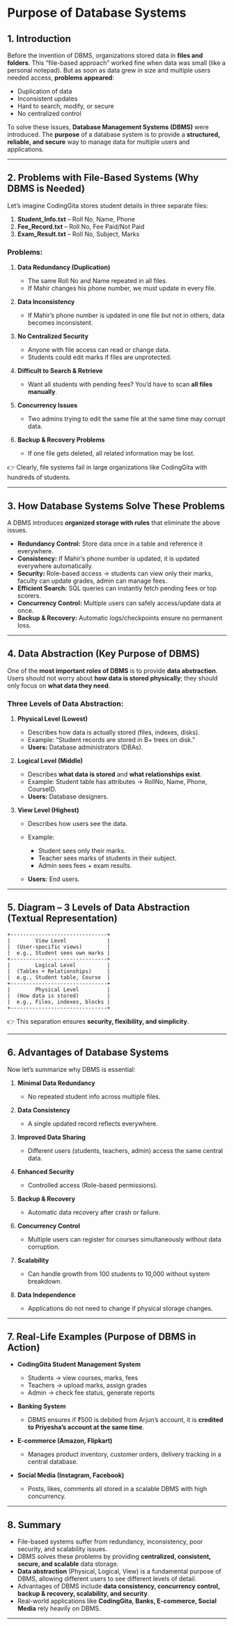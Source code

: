 # Purpose of Database Systems

## 1. Introduction

Before the invention of DBMS, organizations stored data in **files and folders**.
This “file-based approach” worked fine when data was small (like a personal notepad). But as soon as data grew in size and multiple users needed access, **problems appeared**:

* Duplication of data
* Inconsistent updates
* Hard to search, modify, or secure
* No centralized control

To solve these issues, **Database Management Systems (DBMS)** were introduced.
The **purpose** of a database system is to provide a **structured, reliable, and secure** way to manage data for multiple users and applications.

---

## 2. Problems with File-Based Systems (Why DBMS is Needed)

Let’s imagine CodingGita stores student details in three separate files:

1. **Student\_Info.txt** – Roll No, Name, Phone
2. **Fee\_Record.txt** – Roll No, Fee Paid/Not Paid
3. **Exam\_Result.txt** – Roll No, Subject, Marks

### Problems:

1. **Data Redundancy (Duplication)**

   * The same Roll No and Name repeated in all files.
   * If Mahir changes his phone number, we must update in every file.

2. **Data Inconsistency**

   * If Mahir’s phone number is updated in one file but not in others, data becomes inconsistent.

3. **No Centralized Security**

   * Anyone with file access can read or change data.
   * Students could edit marks if files are unprotected.

4. **Difficult to Search & Retrieve**

   * Want all students with pending fees? You’d have to scan **all files manually**.

5. **Concurrency Issues**

   * Two admins trying to edit the same file at the same time may corrupt data.

6. **Backup & Recovery Problems**

   * If one file gets deleted, all related information may be lost.

👉 Clearly, file systems fail in large organizations like CodingGita with hundreds of students.

---

## 3. How Database Systems Solve These Problems

A DBMS introduces **organized storage with rules** that eliminate the above issues.

* **Redundancy Control:** Store data once in a table and reference it everywhere.
* **Consistency:** If Mahir’s phone number is updated, it is updated everywhere automatically.
* **Security:** Role-based access → students can view only their marks, faculty can update grades, admin can manage fees.
* **Efficient Search:** SQL queries can instantly fetch pending fees or top scorers.
* **Concurrency Control:** Multiple users can safely access/update data at once.
* **Backup & Recovery:** Automatic logs/checkpoints ensure no permanent loss.

---

## 4. Data Abstraction (Key Purpose of DBMS)

One of the **most important roles of DBMS** is to provide **data abstraction**.
Users should not worry about **how data is stored physically**; they should only focus on **what data they need**.

### Three Levels of Data Abstraction:

1. **Physical Level (Lowest)**

   * Describes how data is actually stored (files, indexes, disks).
   * Example: “Student records are stored in B+ trees on disk.”
   * **Users:** Database administrators (DBAs).

2. **Logical Level (Middle)**

   * Describes **what data is stored** and **what relationships exist**.
   * Example: Student table has attributes → RollNo, Name, Phone, CourseID.
   * **Users:** Database designers.

3. **View Level (Highest)**

   * Describes how users see the data.
   * Example:

     * Student sees only their marks.
     * Teacher sees marks of students in their subject.
     * Admin sees fees + exam results.
   * **Users:** End users.

---

## 5. Diagram – 3 Levels of Data Abstraction (Textual Representation)

```
+-------------------------------+
|        View Level             |
|  (User-specific views)        |
|  e.g., Student sees own marks |
+-------------------------------+
|        Logical Level          |
|  (Tables + Relationships)     |
|  e.g., Student table, Course  |
+-------------------------------+
|        Physical Level         |
|  (How data is stored)         |
|  e.g., Files, indexes, blocks |
+-------------------------------+
```

👉 This separation ensures **security, flexibility, and simplicity**.

---

## 6. Advantages of Database Systems

Now let’s summarize why DBMS is essential:

1. **Minimal Data Redundancy**

   * No repeated student info across multiple files.

2. **Data Consistency**

   * A single updated record reflects everywhere.

3. **Improved Data Sharing**

   * Different users (students, teachers, admin) access the same central data.

4. **Enhanced Security**

   * Controlled access (Role-based permissions).

5. **Backup & Recovery**

   * Automatic data recovery after crash or failure.

6. **Concurrency Control**

   * Multiple users can register for courses simultaneously without data corruption.

7. **Scalability**

   * Can handle growth from 100 students to 10,000 without system breakdown.

8. **Data Independence**

   * Applications do not need to change if physical storage changes.

---

## 7. Real-Life Examples (Purpose of DBMS in Action)

* **CodingGita Student Management System**

  * Students → view courses, marks, fees
  * Teachers → upload marks, assign grades
  * Admin → check fee status, generate reports

* **Banking System**

  * DBMS ensures if ₹500 is debited from Arjun’s account, it is **credited to Priyesha’s account at the same time**.

* **E-commerce (Amazon, Flipkart)**

  * Manages product inventory, customer orders, delivery tracking in a central database.

* **Social Media (Instagram, Facebook)**

  * Posts, likes, comments all stored in a scalable DBMS with high concurrency.

---

## 8. Summary

* File-based systems suffer from redundancy, inconsistency, poor security, and scalability issues.
* DBMS solves these problems by providing **centralized, consistent, secure, and scalable** data storage.
* **Data abstraction** (Physical, Logical, View) is a fundamental purpose of DBMS, allowing different users to see different levels of detail.
* Advantages of DBMS include **data consistency, concurrency control, backup & recovery, scalability, and security**.
* Real-world applications like **CodingGita, Banks, E-commerce, Social Media** rely heavily on DBMS.

---